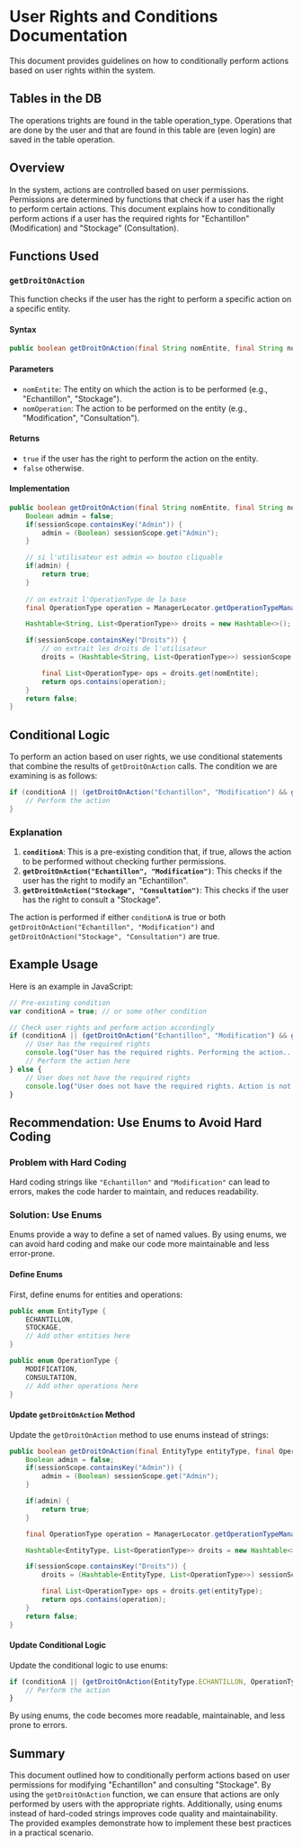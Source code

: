 # User Rights and Conditions Documentation

This document provides guidelines on how to conditionally perform actions based on user rights within the system. 
## Tables in the DB
The operations trights are found in the table operation_type. 
Operations that are done by the user and that are found in this table are (even login) are saved in the table operation.
## Overview

In the system, actions are controlled based on user permissions. Permissions are determined by functions that check if a user has the right to perform certain actions. This document explains how to conditionally perform actions if a user has the required rights for "Echantillon" (Modification) and "Stockage" (Consultation).

## Functions Used

### `getDroitOnAction`

This function checks if the user has the right to perform a specific action on a specific entity.

#### Syntax
```java
public boolean getDroitOnAction(final String nomEntite, final String nomOperation)
```

#### Parameters
- `nomEntite`: The entity on which the action is to be performed (e.g., "Echantillon", "Stockage").
- `nomOperation`: The action to be performed on the entity (e.g., "Modification", "Consultation").

#### Returns
- `true` if the user has the right to perform the action on the entity.
- `false` otherwise.

#### Implementation
```java
public boolean getDroitOnAction(final String nomEntite, final String nomOperation) {
    Boolean admin = false;
    if(sessionScope.containsKey("Admin")) {
        admin = (Boolean) sessionScope.get("Admin");
    }

    // si l'utilisateur est admin => bouton cliquable
    if(admin) {
        return true;
    }
    
    // on extrait l'OperationType de la base
    final OperationType operation = ManagerLocator.getOperationTypeManager().findByNomLikeManager(nomOperation, true).get(0);

    Hashtable<String, List<OperationType>> droits = new Hashtable<>();

    if(sessionScope.containsKey("Droits")) {
        // on extrait les droits de l'utilisateur
        droits = (Hashtable<String, List<OperationType>>) sessionScope.get("Droits");

        final List<OperationType> ops = droits.get(nomEntite);
        return ops.contains(operation);
    }
    return false;
}
```

## Conditional Logic

To perform an action based on user rights, we use conditional statements that combine the results of `getDroitOnAction` calls. The condition we are examining is as follows:

```java
if (conditionA || (getDroitOnAction("Echantillon", "Modification") && getDroitOnAction("Stockage", "Consultation"))) {
    // Perform the action
}
```

### Explanation

1. **`conditionA`**: This is a pre-existing condition that, if true, allows the action to be performed without checking further permissions.
2. **`getDroitOnAction("Echantillon", "Modification")`**: This checks if the user has the right to modify an "Echantillon".
3. **`getDroitOnAction("Stockage", "Consultation")`**: This checks if the user has the right to consult a "Stockage".

The action is performed if either `conditionA` is true or both `getDroitOnAction("Echantillon", "Modification")` and `getDroitOnAction("Stockage", "Consultation")` are true.

## Example Usage

Here is an example in JavaScript:

```javascript
// Pre-existing condition
var conditionA = true; // or some other condition

// Check user rights and perform action accordingly
if (conditionA || (getDroitOnAction("Echantillon", "Modification") && getDroitOnAction("Stockage", "Consultation"))) {
    // User has the required rights
    console.log("User has the required rights. Performing the action...");
    // Perform the action here
} else {
    // User does not have the required rights
    console.log("User does not have the required rights. Action is not allowed.");
}
```

## Recommendation: Use Enums to Avoid Hard Coding

### Problem with Hard Coding

Hard coding strings like `"Echantillon"` and `"Modification"` can lead to errors, makes the code harder to maintain, and reduces readability. 

### Solution: Use Enums

Enums provide a way to define a set of named values. By using enums, we can avoid hard coding and make our code more maintainable and less error-prone.

#### Define Enums

First, define enums for entities and operations:

```java
public enum EntityType {
    ECHANTILLON,
    STOCKAGE,
    // Add other entities here
}

public enum OperationType {
    MODIFICATION,
    CONSULTATION,
    // Add other operations here
}
```

#### Update `getDroitOnAction` Method

Update the `getDroitOnAction` method to use enums instead of strings:

```java
public boolean getDroitOnAction(final EntityType entityType, final OperationType operationType) {
    Boolean admin = false;
    if(sessionScope.containsKey("Admin")) {
        admin = (Boolean) sessionScope.get("Admin");
    }

    if(admin) {
        return true;
    }

    final OperationType operation = ManagerLocator.getOperationTypeManager().findByNomLikeManager(operationType.name(), true).get(0);

    Hashtable<EntityType, List<OperationType>> droits = new Hashtable<>();

    if(sessionScope.containsKey("Droits")) {
        droits = (Hashtable<EntityType, List<OperationType>>) sessionScope.get("Droits");

        final List<OperationType> ops = droits.get(entityType);
        return ops.contains(operation);
    }
    return false;
}
```

#### Update Conditional Logic

Update the conditional logic to use enums:

```javascript
if (conditionA || (getDroitOnAction(EntityType.ECHANTILLON, OperationType.MODIFICATION) && getDroitOnAction(EntityType.STOCKAGE, OperationType.CONSULTATION))) {
    // Perform the action
}
```

By using enums, the code becomes more readable, maintainable, and less prone to errors.

## Summary

This document outlined how to conditionally perform actions based on user permissions for modifying "Echantillon" and consulting "Stockage". By using the `getDroitOnAction` function, we can ensure that actions are only performed by users with the appropriate rights. Additionally, using enums instead of hard-coded strings improves code quality and maintainability. The provided examples demonstrate how to implement these best practices in a practical scenario.